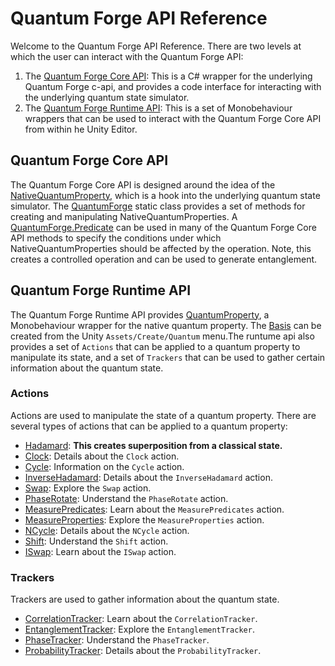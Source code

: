 # Quantum Forge API Reference

Welcome to the Quantum Forge API Reference. There are two levels at which the user can interact with the Quantum Forge API:
1. The [Quantum Forge Core API](QRG.QuantumForge.Core.yml): This is a C# wrapper for the underlying Quantum Forge c-api, and provides a code interface for interacting with the underlying quantum state simulator.
2. The [Quantum Forge Runtime API](QRG.QuantumForge.Runtime.yml): This is a set of Monobehaviour wrappers that can be used to interact with the Quantum Forge Core API from within he Unity Editor.

## Quantum Forge Core API
The Quantum Forge Core API is designed around the idea of the [NativeQuantumProperty](QRG.QuantumForge.Core.QuantumForge.NativeQuantumProperty.yml), which is a hook into the underlying quantum state simulator. The [QuantumForge](QRG.QuantumForge.Core.QuantumForge.yml) static class provides a set of methods for creating and manipulating NativeQuantumProperties. A [QuantumForge.Predicate](QRG.QuantumForge.Core.QuantumForge.Predicate.yml) can be used in many of the Quantum Forge Core API methods to specify the conditions under which NativeQuantumProperties should be affected by the operation. Note, this creates a controlled operation and can be used to generate entanglement.

## Quantum Forge Runtime API
The Quantum Forge Runtime API provides [QuantumProperty](QRG.QuantumForge.Runtime.QuantumProperty.yml), a Monobehaviour wrapper for the native quantum property.  The [Basis](QRG.QuantumForge.Runtime.Basis.yml) can be created from the Unity `Assets/Create/Quantum` menu.The runtume api also provides a set of `Actions` that can be applied to a quantum property to manipulate its state, and a set of `Trackers` that can be used to gather certain information about the quantum state.

### Actions
Actions are used to manipulate the state of a quantum property. There are several types of actions that can be applied to a quantum property:

- [Hadamard](QRG.QuantumForge.Runtime.Hadamard.yml): **This creates superposition from a classical state.**
- [Clock](QRG.QuantumForge.Runtime.Clock.yml): Details about the `Clock` action.
- [Cycle](QRG.QuantumForge.Runtime.Cycle.yml): Information on the `Cycle` action.
- [InverseHadamard](QRG.QuantumForge.Runtime.InverseHadamard.yml): Details about the `InverseHadamard` action.
- [Swap](QRG.QuantumForge.Runtime.Swap.yml): Explore the `Swap` action.
- [PhaseRotate](QRG.QuantumForge.Runtime.PhaseRotate.yml): Understand the `PhaseRotate` action.
- [MeasurePredicates](QRG.QuantumForge.Runtime.MeasurePredicates.yml): Learn about the `MeasurePredicates` action.
- [MeasureProperties](QRG.QuantumForge.Runtime.MeasureProperties.yml): Explore the `MeasureProperties` action.
- [NCycle](QRG.QuantumForge.Runtime.NCycle.yml): Details about the `NCycle` action.
- [Shift](QRG.QuantumForge.Runtime.Shift.yml): Understand the `Shift` action.
- [ISwap](QRG.QuantumForge.Runtime.ISwap.yml): Learn about the `ISwap` action.

### Trackers
Trackers are used to gather information about the quantum state. 

- [CorrelationTracker](QRG.QuantumForge.Runtime.CorrelationTracker.yml): Learn about the `CorrelationTracker`.
- [EntanglementTracker](QRG.QuantumForge.Runtime.EntanglementTracker.yml): Explore the `EntanglementTracker`.
- [PhaseTracker](QRG.QuantumForge.Runtime.PhaseTracker.yml): Understand the `PhaseTracker`.
- [ProbabilityTracker](QRG.QuantumForge.Runtime.ProbabilityTracker.yml): Details about the `ProbabilityTracker`.